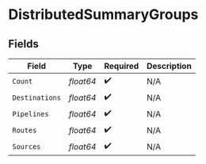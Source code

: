# DistributedSummaryGroups


## Fields

| Field              | Type               | Required           | Description        |
| ------------------ | ------------------ | ------------------ | ------------------ |
| `Count`            | *float64*          | :heavy_check_mark: | N/A                |
| `Destinations`     | *float64*          | :heavy_check_mark: | N/A                |
| `Pipelines`        | *float64*          | :heavy_check_mark: | N/A                |
| `Routes`           | *float64*          | :heavy_check_mark: | N/A                |
| `Sources`          | *float64*          | :heavy_check_mark: | N/A                |